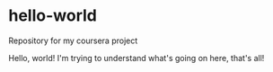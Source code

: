 # hello-world
Repository for my coursera project

Hello, world! I'm trying to understand what's going on here, that's all!
